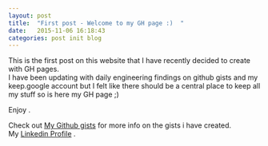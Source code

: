 ```yaml
---
layout: post
title:  "First post - Welcome to my GH page :)  "
date:   2015-11-06 16:18:43
categories: post init blog
---
```

This is the first post on this website that I have recently decided to create with GH pages.  
I have been updating with daily engineering findings on github gists and my keep.google account but I felt like there should be a central place to keep all my stuff so is here my GH page ;) 

Enjoy .

Check out  [My Github gists][gists] for more info on the gists i have created.  
My [Linkedin Profile][linkedin] .

[gists]:      https://gist.github.com/hayderimran7
[linkedin]:   https://www.linkedin.com/pub/imran-hayder/92/282/5b1
